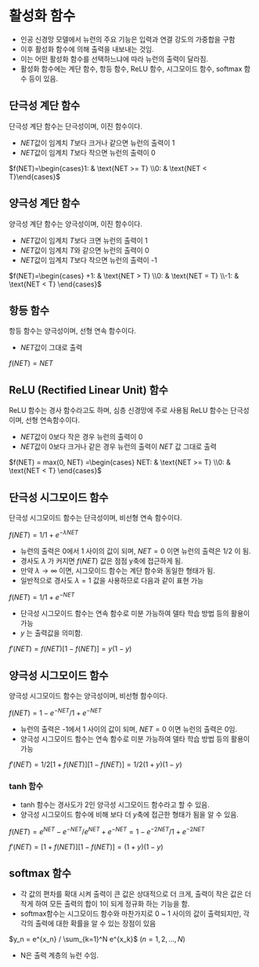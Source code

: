 # 활성화 함수
- 인공 신경망 모델에서 뉴런의 주요 기능은 입력과 연결 강도의 가중합을 구함 
- 이후 활성화 함수에 의해 출력을 내보내는 것임.
- 이는 어떤 활성화 함수를 선택하느냐에 따라 뉴런의 출력이 달라짐.
- 활성화 함수에는 계단 함수, 항등 함수, ReLU 함수, 시그모이드 함수, softmax 함수 등이 있음.

## 단극성 계단 함수
단극성 계단 함수는 단극성이며, 이진 함수이다.
- $NET$값이 임계치 $T$보다 크거나 같으면 뉴런의 출력이 1
- $NET$값이 임계치 $T$보다 작으면 뉴런의 출력이 0

$f(NET)=\begin{cases}1: & \text{NET >= T} \\0: & \text{NET < T}\end{cases}$

## 양극성 계단 함수
양극성 계단 함수는 양극성이며, 이진 함수이다.
- $NET$값이 임계치 $T$보다 크면 뉴런의 출력이 1
- $NET$값이 임계치 $T$와 같으면 뉴런의 출력이 0
- $NET$값이 임계치 $T$보다 작으면 뉴런의 출력이 -1

$f(NET)=\begin{cases} +1: & \text{NET > T} \\0: & \text{NET = T} \\-1: & \text{NET < T} \end{cases}$

## 항등 함수
항등 함수는 양극성이며, 선형 연속 함수이다.
- $NET$값이 그대로 출력

$f(NET) = NET$

## ReLU (Rectified Linear Unit) 함수
ReLU 함수는 경사 함수라고도 하며, 심층 신경망에 주로 사용됨
ReLU 함수는 단극성이며, 선형 연속함수이다.
- $NET$값이 0보다 작은 경우 뉴런의 출력이 0
- $NET$값이 0보다 크거나 같은 경우 뉴런의 출력이 $NET$ 값 그대로 출력

$f(NET) = max(0, NET) =\begin{cases} NET: & \text{NET >= T} \\0: & \text{NET < T} \end{cases}$

## 단극성 시그모이드 함수
단극성 시그모이드 함수는 단극성이며, 비선형 연속 함수이다.

$f(NET) = 1 / 1+e^{-\lambda NET}$ 

- 뉴런의 출력은 0에서 1 사이의 값이 되며, $NET = 0$ 이면 뉴런의 출력은 $1/2$ 이 됨.
- 경사도 $\lambda$ 가 커지면 $f(NET)$ 값은 점점 y축에 접근하게 됨.
- 만약 $\lambda \to \infty$ 이면, 시그모이드 함수는 계단 함수와 동일한 형태가 됨.
- 일반적으로 경사도 $\lambda = 1$ 값을 사용하므로 다음과 같이 표현 가능

$f(NET) = 1 / 1+e^{-NET}$ 

- 단극성 시그모이드 함수는 연속 함수로 미분 가능하여 델타 학습 방법 등의 활용이 가능
- $y$ 는 출력값을 의미함.

$f'(NET) = f(NET)[1-f(NET)] = y(1-y)$

## 양극성 시그모이드 함수
양극성 시그모이드 함수는 양극성이며, 비선형 함수이다.

$f(NET) = 1-e^{-NET} / 1+e^{-NET}$

- 뉴런의 출력은 -1에서 1 사이의 값이 되며, $NET = 0$ 이면 뉴런의 출력은 0임.
- 양극성 시그모이드 함수는 연속 함수로 미분 가능하여 델타 학습 방법 등의 활용이 가능

$f'(NET) = 1/2 [1+f(NET)][1-f(NET)] = 1/2(1+y)(1-y)$

### tanh 함수
- tanh 함수는 경사도가 2인 양극성 시그모이드 함수라고 할 수 있음.
- 양극성 시그모이드 함수에 비해 보다 더 $y$축에 접근한 형태가 됨을 알 수 있음.

$f(NET) = e^{NET}-e^{-NET}/e^{NET}+e^{-NET} = 1-e^{-2NET}/1+e^{-2NET}$ 

$f'(NET) = [1+f(NET)][1-f(NET)] = (1+y)(1-y)$

## softmax 함수
- 각 값의 편차를 확대 시켜 출력이 큰 값은 상대적으로 더 크게, 출력이 작은 값은 더 작게 하여 모든 출력의 합이 1이 되게 정규화 하는 기능을 함.
- softmax함수는 시그모이드 함수와 마찬가지로 0 ~ 1 사이의 값이 출력되지만, 각각의 출력에 대한 확률을 알 수 있는 장점이 있음

$y_n = e^{x_n} / \sum_{k=1}^N e^{x_k}$ ($n = 1, 2, ... ,N$)

- N은 출력 계층의 뉴런 수임.